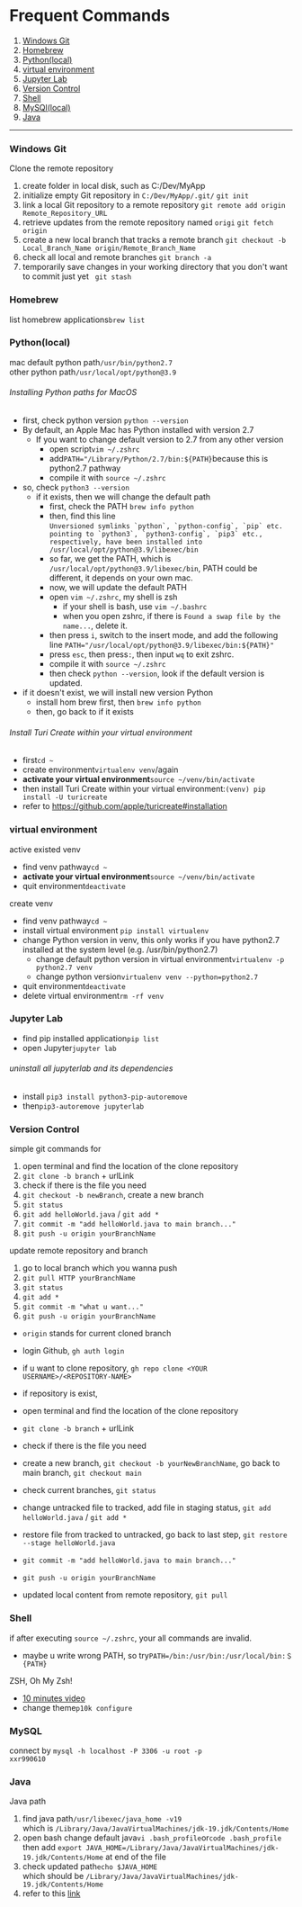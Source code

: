 # Frequent Commands
1. [Windows Git](#anchor_windows)<br/>
2. [Homebrew](#anchor_homebrew)<br/>
3. [Python(local)](#anchor_python)<br/>
4. [virtual environment](#anchor_venv)<br/>
5. [Jupyter Lab](#anchor_jupyter)<br/>
6. [Version Control](#anchor_versioncontrol)<br/>
7. [Shell](#anchor_shell)<br/>
8. [MySQl(local)](#anchor_mysql)<br/>
9. [Java](#anchor_java)<br/>
  -------------------------------------------------------------------
### Windows Git<a name="anchor_windows"></a>
Clone the remote repository
  1. create folder in local disk, such as C:/Dev/MyApp
  2. initialize empty Git repository in `C:/Dev/MyApp/.git/`
     ```git init```
  3. link a local Git repository to a remote repository
     ```git remote add origin Remote_Repository_URL```
  4. retrieve updates from the remote repository named `origi`
     ```git fetch origin```
  5. create a new local branch that tracks a remote branch
     ```git checkout -b Local_Branch_Name origin/Remote_Branch_Name```
  6. check all local and remote branches
     ```git branch -a```
  7. temporarily save changes in your working directory that you don't want to commit just yet
     ``` git stash```


### Homebrew<a name="anchor_homebrew"></a>
list homebrew applications```brew list```

### Python(local)<a name="anchor_python"></a>
mac default python path```/usr/bin/python2.7```<br>
other python path```/usr/local/opt/python@3.9```
###### Installing Python paths for MacOS
- first, check python version `python --version`
- By default, an Apple Mac has Python installed with version 2.7
  - If you want to change default version to 2.7 from any other version
    - open script```vim ~/.zshrc```
    - add```PATH="/Library/Python/2.7/bin:${PATH}```because this is python2.7 pathway
    - compile it with `source ~/.zshrc`
- so, check `python3 --version`
  - if it exists, then we will change the default path
    - first, check the PATH `brew info python`
    - then, find this line <br/>
      ``Unversioned symlinks `python`, `python-config`, `pip` etc. pointing to
      `python3`, `python3-config`, `pip3` etc., respectively, have been installed into
      /usr/local/opt/python@3.9/libexec/bin``
    - so far, we get the PATH, which is `/usr/local/opt/python@3.9/libexec/bin`, PATH could be different, it depends on your own mac.
    - now, we will update the default PATH
    - open `vim ~/.zshrc`, my shell is zsh
      - if your shell is bash, use `vim ~/.bashrc`
      - when you open zshrc, if there is `Found a swap file by the name...`, delete it.
    - then press `i`, switch to the insert mode, and add the following line `PATH="/usr/local/opt/python@3.9/libexec/bin:${PATH}"`
    - press `esc`, then press`:`, then input `wq` to exit zshrc.
    - compile it with `source ~/.zshrc`
    - then check `python --version`, look if the default version is updated.
- if it doesn't exist, we will install new version Python
  - install hom brew first, then `brew info python`
  - then, go back to if it exists
###### Install Turi Create within your virtual environment
  - first```cd ~```
  - create environment```virtualenv venv```/again
  - <b>activate your virtual environment</b>```source ~/venv/bin/activate```
  - then install Turi Create within your virtual environment:```(venv) pip install -U turicreate```
  - refer to https://github.com/apple/turicreate#installation

### virtual environment<a name="anchor_venv"></a>
active existed venv
- find venv pathway```cd ~```
- <b>activate your virtual environment</b>```source ~/venv/bin/activate```
- quit environment```deactivate```

create venv
- find venv pathway```cd ~```
- install virtual environment ```pip install virtualenv```
- change Python version in venv, this only works if you have python2.7 installed at the system level (e.g. /usr/bin/python2.7)
  - change default python version in virtual environment```virtualenv -p python2.7 venv```
  - change python version```virtualenv venv --python=python2.7```
- quit environment```deactivate```
- delete virtual environment```rm -rf venv```

### Jupyter Lab<a name="anchor_jupyter"></a>
- find pip installed application```pip list```
- open Jupyter```jupyter lab```
###### uninstall all jupyterlab and its dependencies
  - install ```pip3 install python3-pip-autoremove```
  - then```pip3-autoremove jupyterlab```

### Version Control<a name="anchor_versioncontrol"></a>
simple git commands for 
1. open terminal and find the location of the clone repository 
2. ```git clone -b branch``` + urlLink
3. check if there is the file you need
4. ```git checkout -b newBranch```, create a new branch
5. ```git status```
6. ```git add helloWorld.java``` / ```git add *```
7. ```git commit -m "add helloWorld.java to main branch..."```
8. ```git push -u origin yourBranchName```

update remote repository and branch
1. go to local branch which you wanna push
2. ```git pull HTTP yourBranchName```
3. ```git status```
4. ```git add *```
5. ```git commit -m "what u want..."```
6. ```git push -u origin yourBranchName```
  - ```origin``` stands for current cloned branch

- login Github, ```gh auth login```
- if u want to clone repository, ```gh repo clone <YOUR USERNAME>/<REPOSITORY-NAME>```
- if repository is exist,
- open terminal and find the location of the clone repository 
- ```git clone -b branch``` + urlLink
- check if there is the file you need
- create a new branch, ```git checkout -b yourNewBranchName```, go back to main branch, ```git checkout main```
- check current branches, ```git status```
- change untracked file to tracked, add file in staging status, ```git add helloWorld.java``` / ```git add *```
- restore file from tracked to untracked, go back to last step, ```git restore --stage helloWorld.java```
- ```git commit -m "add helloWorld.java to main branch..."```
- ```git push -u origin yourBranchName```
- updated local content from remote repository, ```git pull```

### Shell<a name="anchor_shell"></a>
if after executing ```source ~/.zshrc```, your all commands are invalid.
  - maybe u write wrong PATH, so try```PATH=/bin:/usr/bin:/usr/local/bin:＄{PATH}```

ZSH, Oh My Zsh!
  - [10 minutes video](https://www.youtube.com/watch?v=9eJ0HHHNuls)
  - change theme```p10k configure```
 
### MySQL<a name="anchor_mysql"></a>
connect by ```mysql -h localhost -P 3306 -u root -p```<br>
```xxr990610```


### Java<a name="anchor_java"></a>
Java path
1. find java path```/usr/libexec/java_home -v19```<br>
   which is ```/Library/Java/JavaVirtualMachines/jdk-19.jdk/Contents/Home```
2. open bash change default java```vi .bash_profile```or```code .bash_profile```<br>
   then add ```export JAVA_HOME=/Library/Java/JavaVirtualMachines/jdk-19.jdk/Contents/Home``` at end of the file
3. check updated path```echo $JAVA_HOME```<br>
   which should be ```/Library/Java/JavaVirtualMachines/jdk-19.jdk/Contents/Home```
4. refer to this [link](https://www.youtube.com/watch?v=pxi3iIy4F5A&list=PL_hEbhs9YfZir3irk75Knq1CVjxpAnrxy&index=22)

